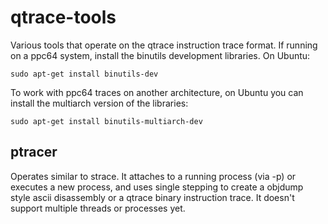 qtrace-tools
============

Various tools that operate on the qtrace instruction trace format. If
running on a ppc64 system, install the binutils development libraries.
On Ubuntu:

```
sudo apt-get install binutils-dev
```

To work with ppc64 traces on another architecture, on Ubuntu you can
install the multiarch version of the libraries:

```
sudo apt-get install binutils-multiarch-dev
```

ptracer
-------

Operates similar to strace. It attaches to a running process (via -p) or
executes a new process, and uses single stepping to create a objdump style
ascii disassembly or a qtrace binary instruction trace. It doesn't support
multiple threads or processes yet.
